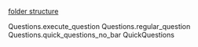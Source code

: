 [folder structure](https://excalidraw.com/#json=i-J0Jy_mEA5IdAR_aM-D7,Jskj3qxZKZCzoG--CAzTpw)


Questions.execute_question
Questions.regular_question
Questions.quick_questions_no_bar
QuickQuestions
